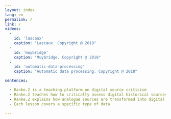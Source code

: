 ```yaml
---
layout: index
lang: en
permalink: /
link: /
videos:
  -
    id: 'lascaux'
    caption: "Lascaux. Copyright @ 2018"
  -
    id: 'muybridge'
    caption: "Muybridge. Copyright @ 2018"
  -
    id: 'automatic-data-processing'
    caption: "Automatic data processing. Copyright @ 2018"

sentences:

  - Ranke.2 is a teaching platform on digital source criticism
  - Ranke.2 teaches how to critically assess digital historical sources
  - Ranke.2 explains how analogue sources are transformed into digital representations
  - Each lesson covers a specific type of data

---
```


<!-- more -->
